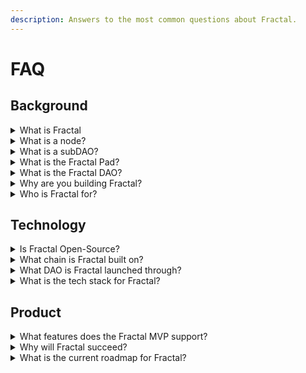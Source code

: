 ```yaml
---
description: Answers to the most common questions about Fractal.
---
```


# FAQ

## Background

<details>

<summary>What is Fractal</summary>

Fractal is a framework and platform that helps Web3 builders launch, fund, govern, and scale DAOs (Fractals). In the Fractal framework, a Fractal is a decentralized organization composed of a network of independent governing **Nodes**, which makes the organizing structures of Fractals infinitely adaptable.

Fractal will start as an open-source framework. Then, the Fractal DAO and governance token $FRAC will launch as the first project built on Fractal. The Fractal DAO will serve as governance for the future development of Fractal and the **Fractal Pad.**

</details>

<details>

<summary>What is a node?</summary>

Within Fractal, a new instance of a Fractal can be created. This instance is called a _**node**_. A node can create another node with some link between the two. All nodes are created equal. Each node controls a set of modules and the ability to create a new node—i.e., the ability to _**fractalize.**_

</details>

<details>

<summary>What is a subDAO?</summary>

A child DAO spawned from the parent or root DAO. Fractal’s core framework allows DAOs to exist as clusters of independent subDAOs.

</details>

<details>

<summary>What is the Fractal Pad?</summary>

The Fractal Pad is an easy way to launch an Initial Dex Offering (IDO) to raise capital for your Fractal DAOs.

The Fractal Pad is an IDO Launchpad platform for EVM-based DeFi protocols. Fractal Pad listings will be approved entirely by a decentralized consortium (the Fractal DAO) enabling users across the world to access capital at the frontier of DeFi.

</details>

<details>

<summary>What is the Fractal DAO?</summary>

The Fractal DAO is a decentralized consortium that will provide oversight and support for DAOs in the Fractal ecosystem. The Fractal DAO and the governance token $FRAC will be the first projects built in Fractal, with the goal of onboarding and growing additional projects from our community.

</details>

<details>

<summary>Why are you building Fractal?</summary>

Fractal aims to fill the need for better DAO tooling and social coordination across the Web3 space. We envision decentralized organizational structures made up of independent, but connected DAOs. To support this vision, we developed the concept of the [Minimum Viable DAO](https://mirror.xyz/decent-dao.eth/j0vupePJK2Xcpp6rt53mvcu6IfZJlGXinTz6WNgAkdI) (MVD), which serves as the basic building block for all organizations launched on Fractal. The concept of the MVD makes it possible to create extremely flexible organizational structures with all the benefits of decentralization, which is one of the major drawbacks of previous DAO platforms.

</details>

<details>

<summary>Who is Fractal for?</summary>

Fractal is meant for degens and founders in the Web3 space who want to launch their own DAO. Fractal is also for DeFi organizations looking to use DAOs to enhance the functionality of their protocols

</details>

## Technology

<details>

<summary>Is Fractal Open-Source?</summary>

Yes.

</details>

<details>

<summary>What chain is Fractal built on?</summary>

Fractal is built on the Ethereum Virtual Machine (EVM).

</details>

<details>

<summary>What DAO is Fractal launched through?</summary>

Fractal was launched through the Decent DAO.

</details>

<details>

<summary>What is the tech stack for Fractal?</summary>

Fractal uses the following tech stacks for different features:

* **Smart Contracts and Test Suite:** [Solidity](https://docs.soliditylang.org/en/v0.8.13/), [OpenZepplin](https://www.openzeppelin.com), [Hardhat](https://hardhat.org), [Ethers](https://docs.ethers.io/v5/)
* **Web app:** [TypeScript](https://www.typescriptlang.org), [React](https://reactjs.org), [Ethers](https://docs.ethers.io/v5/)

</details>

## Product

<details>

<summary>What features does the Fractal MVP support?</summary>

The Fractal MVP includes everything you need to launch and manange a typical, basic DAO:

* UI/UX - An easy set of tools for creating a minimum viable DAO.
* Smart contracts that implement the following features of a DAO:&#x20;
  * A voting token
  * Governance tools for creating proposals, submitting votes, and executing decisions
  * Treasury tools for fundraising and vesting.
* Fractal Pad - An easy way to launch an Initial Dex Offering (IDO) to raise capital for your Fractal DAOs

</details>

<details>

<summary>Why will Fractal succeed?</summary>

Fractal supports our community in several unique ways that will give us a competetive advantage in the DAO-platform ecosystem:

* Fractal Pad - We provide tools and support to help newly formed DAOs with their IDO/IGO.
* Support - We help DAOs with services like payroll, bookkeeping, taxes, voting, bounty and incentive programs to improve community participation.
* Community Engagement - The organizational structures supported by Fractal enhance community engagement. Getting members to actively engage with each other is key to the health of any DAO. Members need to feel they have enough of a voice to keep contributing and participating. Fractal offers a more democratic governance model for voting to ensure that every member feels like they have a stake and a voice in the organization.
* User Experience - We provide an easy to user user interface for DAO managers and members. Our dashboard gives managers a quick view of all the contributors and what they're working on.
* Contributor Compensation - We provide tools to help DAOs compensate their contributors and track expenses. Many current DAOs are still using credit cards to pay contributors. It is difficult to transfer those payments to Gnosis Safe so having tools to help pay contributors and track expenses will be very valuable for communities as they choose which platform to launch and manage their DAO.
* Flexibility - The concept of the Minimum Viable DAO and Fractal's Node-base framework make it possible to create endless organization structures. As more DAOs are created, different DAOs will have specific nuances and needs for servicing their communities, which Fractal is uniquely positioned to support.

</details>

<details>

<summary>What is the current roadmap for Fractal?</summary>

Fractal development will follow the basic roadmap below:

* Q1 2022
  * Design the Fractal concept, brand, and Pad UI/UX.
  * Develop and launch the alpha version of the Fractal Framework.
  * Deploy the Fractal DAO and $FRAC to the Mainnet.
* Q2 2022
  * Launch community incentive programs.
  * Develop and launch the Fractal Pad app.
* Q3 2022
  * Launch three new DAOs on Fractal.
  * Continue growing the Fractal community.
  * Add additional community incentive programs to Fractal.
* Q4 2022
  * Develop and launch the Fractal Venture Yield.

</details>
